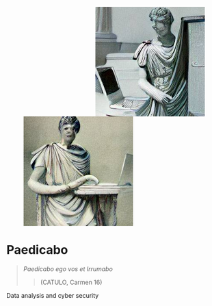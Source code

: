 <figure class="image">
<img align="right" width="256" height="256" src="https://github.com/Origamologo/Paedicabo/blob/main/images/caesar_laptop_6.png">
<img align="center" width="256" height="256" src="https://github.com/Origamologo/Paedicabo/blob/main/images/caesar_laptop_1.png">
</figure>

# Paedicabo

> *Paedicabo ego vos et Irrumabo*
> > (CATULO, Carmen 16)

Data analysis and cyber security
</p>
